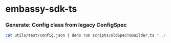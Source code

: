 # embassy-sdk-ts

### Generate: Config class from legacy ConfigSpec

```sh
cat utils/test/config.json | deno run scripts/oldSpecToBuilder.ts "../../config/mod.ts" |deno fmt -  > utils/test/output.ts
```

